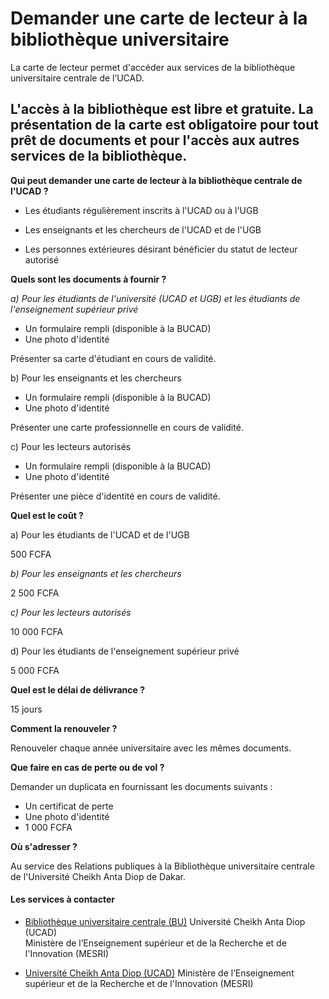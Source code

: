 # Demander une carte de lecteur à la bibliothèque universitaire

La carte de lecteur permet d'accéder aux services de la bibliothèque universitaire centrale de l’UCAD.  
  
L'accès à la bibliothèque est libre et gratuite. La présentation de la carte est obligatoire pour tout prêt de documents et pour l'accès aux autres services de la bibliothèque.
--------------------------------------------------------------------------------------------------------------------------------------------------------------------------------------------------------------------------------------------------------------------------------------------

**Qui peut demander une carte de lecteur à la bibliothèque centrale de l'UCAD ?**

*   Les étudiants régulièrement inscrits à l'UCAD ou à l'UGB  
    
*   Les enseignants et les chercheurs de l'UCAD et de l'UGB  
    
*   Les personnes extérieures désirant bénéficier du statut de lecteur autorisé

**Quels sont les documents à fournir ?**

_a) Pour les étudiants de l'université (UCAD et UGB) et les étudiants de l'enseignement supérieur privé_

*   Un formulaire rempli (disponible à la BUCAD)
*   Une photo d'identité

Présenter sa carte d'étudiant en cours de validité.  

b) Pour les enseignants et les chercheurs

*   Un formulaire rempli (disponible à la BUCAD)
*   Une photo d'identité

Présenter une carte professionnelle en cours de validité.  

c) Pour les lecteurs autorisés

*   Un formulaire rempli (disponible à la BUCAD)
*   Une photo d'identité

Présenter une pièce d'identité en cours de validité.  

**Quel est le coût ?**

a) Pour les étudiants de l'UCAD et de l'UGB  

500 FCFA

_b) Pour les enseignants et les chercheurs_  
  
2 500 FCFA

_c) Pour les lecteurs autorisés_  
  
10 000 FCFA

d) Pour les étudiants de l'enseignement supérieur privé

5 000 FCFA 

**Quel est le délai de délivrance ?**

15 jours

**Comment la renouveler ?**

Renouveler chaque année universitaire avec les mêmes documents.  

**Que faire en cas de perte ou de vol ?**

Demander un duplicata en fournissant les documents suivants :  

*   Un certificat de perte
*   Une photo d'identité
*   1 000 FCFA

**Où s'adresser ?**

Au service des Relations publiques à la Bibliothèque universitaire centrale de l'Université Cheikh Anta Diop de Dakar.

#### Les services à contacter

*   [Bibliothèque universitaire centrale (BU)](../../../services/bibliotheque-universitaire-centrale-bu.md) Université Cheikh Anta Diop (UCAD)  
    Ministère de l’Enseignement supérieur et de la Recherche et de l'Innovation (MESRI)  
    
*   [Université Cheikh Anta Diop (UCAD)](../../../services/universite-cheikh-anta-diop-ucad.md) Ministère de l’Enseignement supérieur et de la Recherche et de l'Innovation (MESRI)